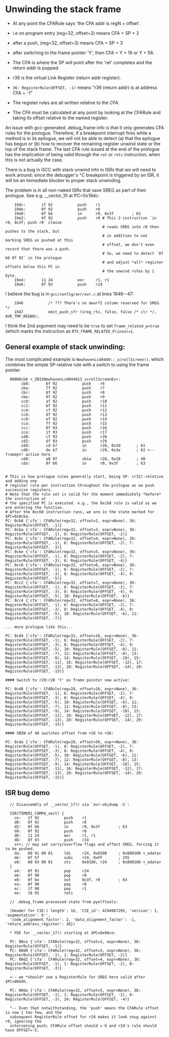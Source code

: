 
Unwinding the stack frame
=========================

* At any point the CFARule says 'the CFA addr is regN + offset'.
* i.e on program entry (reg=32, offset=2) means CFA = SP + 2
* after a push, (reg=32, offset=3) means CFA = SP + 3
* after switching to the frame pointer 'Y', then CFA = Y + 16 or Y + 56.
* The CFA is where the SP will point after the 'ret' completes and the return addr is popped.

* r36 is the virtual Link Register (return addr register).
* `36: RegisterRule(OFFSET, -1)` means "r36 (return addr) is at address CFA + -1"

* The register rules are all written relative to the *CFA*.
* The CFA must be calculated at any point by looking at the CFARule and taking its offset relative to
the named register.

An issue with gcc-generated .debug_frame info is that it only generates CFA rules for the prologue.
Therefore, if a breakpoint interrupt fires while a method is in its epilogue, we will not be able
to detect (a) that the epilogue has begun or (b) how to recover the remaining register unwind state
or the top of the stack frame. The last CFA rule issued at the end of the prologue has the
implication of being valid through the `ret` or `reti` instruction, when this is not actually the
case.

There is a bug in GCC with stack unwind info in ISRs that we will need to work around; since the
debugger's ^C breakpoint is triggered by an ISR, it will be an immediate blocker to proper
stack unwinding.

The problem is in all non-naked ISRs that save SREG as part of their prologue. See e.g. __vector_10
at PC=0x19dc:

```
    19dc:       1f 92           push    r1
    19de:       0f 92           push    r0
    19e0:       0f b6           in      r0, 0x3f        ; 63
    19e2:       0f 92           push    r0 # This 2-instruction `in r0, 0x3f; push r0` clause
                                           # reads SREG into r0 then pushes to the stack, but
                                           # in addition to not marking SREG as pushed at this
                                           # offset, we don't even record that there was a push.
                                           # So, we need to detect `0f b6 0f 92` in the prologue
                                           # and adjust *all* register offsets below this PC in
                                           # the unwind rules by 1 byte.
    19e4:       11 24           eor     r1, r1
    19e6:       8f 93           push    r24
```

I believe the bug is in `gcc/config/avr/avr.c` at lines 1946--47:
```
	1946           /* ??? There's no dwarf2 column reserved for SREG.  */
	1947           emit_push_sfr (sreg_rtx, false, false /* clr */, AVR_TMP_REGNO);
```

I think the 2nd argument may need to be `true` to set `frame_related_p=true` (which
marks the instruction as `RTX_FRAME_RELATED_P(insn)=1`.

General example of stack unwinding:
------------------------------------

The most complicated example is `NewhavenLcd0440::_scrollScreen()`, which combines the simple
SP-relative rule with a switch to using the frame pointer.

```
  00000cb8 <_ZN15NewhavenLcd044013_scrollScreenEv>:
       cb8:       6f 92           push    r6
       cba:       7f 92           push    r7
       cbc:       8f 92           push    r8
       cbe:       9f 92           push    r9
       cc0:       af 92           push    r10
       cc2:       bf 92           push    r11
       cc4:       cf 92           push    r12
       cc6:       df 92           push    r13
       cc8:       ef 92           push    r14
       cca:       ff 92           push    r15
       ccc:       0f 93           push    r16
       cce:       1f 93           push    r17
       cd0:       cf 93           push    r28
       cd2:       df 93           push    r29
       cd4:       cd b7           in      r28, 0x3d       ; 61
       cd6:       de b7           in      r29, 0x3e       ; 62 <-- frameptr active here
       cd8:       a8 97           sbiw    r28, 0x28       ; 40
       cda:       0f b6           in      r0, 0x3f        ; 63


# This is how prologue rules generally start, being SP- (r32)-relative and adding one
# register rule per instruction throughout the prologue as we push successive registers.
# Note that the rule set is valid for the moment immediately *before* the instruction at
# the specified PC is executed. e.g., the 0xcb8 rule is valid as we are entering the function.
# After the 0xcb8 instruction runs, we are in the state marked for $PC=0x0cba.
PC: 0cb8 {'cfa': CFARule(reg=32, offset=2, expr=None), 36: RegisterRule(OFFSET, -1)}
PC: 0cba {'cfa': CFARule(reg=32, offset=3, expr=None), 36: RegisterRule(OFFSET, -1), 6: RegisterRule(OFFSET, -2)}
PC: 0cbc {'cfa': CFARule(reg=32, offset=4, expr=None), 36: RegisterRule(OFFSET, -1), 6: RegisterRule(OFFSET, -2), 7: RegisterRule(OFFSET, -3)}
PC: 0cbe {'cfa': CFARule(reg=32, offset=5, expr=None), 36: RegisterRule(OFFSET, -1), 6: RegisterRule(OFFSET, -2), 7: RegisterRule(OFFSET, -3), 8: RegisterRule(OFFSET, -4)}
PC: 0cc0 {'cfa': CFARule(reg=32, offset=6, expr=None), 36: RegisterRule(OFFSET, -1), 6: RegisterRule(OFFSET, -2), 7: RegisterRule(OFFSET, -3), 8: RegisterRule(OFFSET, -4), 9: RegisterRule(OFFSET, -5)}
PC: 0cc2 {'cfa': CFARule(reg=32, offset=7, expr=None), 36: RegisterRule(OFFSET, -1), 6: RegisterRule(OFFSET, -2), 7: RegisterRule(OFFSET, -3), 8: RegisterRule(OFFSET, -4), 9: RegisterRule(OFFSET, -5), 10: RegisterRule(OFFSET, -6)}
PC: 0cc4 {'cfa': CFARule(reg=32, offset=8, expr=None), 36: RegisterRule(OFFSET, -1), 6: RegisterRule(OFFSET, -2), 7: RegisterRule(OFFSET, -3), 8: RegisterRule(OFFSET, -4), 9: RegisterRule(OFFSET, -5), 10: RegisterRule(OFFSET, -6), 11: RegisterRule(OFFSET, -7)}

... more prologue like this...

PC: 0cd4 {'cfa': CFARule(reg=32, offset=16, expr=None), 36: RegisterRule(OFFSET, -1), 6: RegisterRule(OFFSET, -2), 7: RegisterRule(OFFSET, -3), 8: RegisterRule(OFFSET, -4), 9: RegisterRule(OFFSET, -5), 10: RegisterRule(OFFSET, -6), 11: RegisterRule(OFFSET, -7), 12: RegisterRule(OFFSET, -8), 13: RegisterRule(OFFSET, -9), 14: RegisterRule(OFFSET, -10), 15: RegisterRule(OFFSET, -11), 16: RegisterRule(OFFSET, -12), 17: RegisterRule(OFFSET, -13), 28: RegisterRule(OFFSET, -14), 29: RegisterRule(OFFSET, -15)}

#### Switch to r29:r28 'Y' as frame pointer now active:

PC: 0cd8 {'cfa': CFARule(reg=28, offset=16, expr=None), 36: RegisterRule(OFFSET, -1), 6: RegisterRule(OFFSET, -2), 7: RegisterRule(OFFSET, -3), 8: RegisterRule(OFFSET, -4), 9: RegisterRule(OFFSET, -5), 10: RegisterRule(OFFSET, -6), 11: RegisterRule(OFFSET, -7), 12: RegisterRule(OFFSET, -8), 13: RegisterRule(OFFSET, -9), 14: RegisterRule(OFFSET, -10), 15: RegisterRule(OFFSET, -11), 16: RegisterRule(OFFSET, -12), 17: RegisterRule(OFFSET, -13), 28: RegisterRule(OFFSET, -14), 29: RegisterRule(OFFSET, -15)}

#### SBIW of 40 switches offset from +16 to +56:

PC: 0cda {'cfa': CFARule(reg=28, offset=56, expr=None), 36: RegisterRule(OFFSET, -1), 6: RegisterRule(OFFSET, -2), 7: RegisterRule(OFFSET, -3), 8: RegisterRule(OFFSET, -4), 9: RegisterRule(OFFSET, -5), 10: RegisterRule(OFFSET, -6), 11: RegisterRule(OFFSET, -7), 12: RegisterRule(OFFSET, -8), 13: RegisterRule(OFFSET, -9), 14: RegisterRule(OFFSET, -10), 15: RegisterRule(OFFSET, -11), 16: RegisterRule(OFFSET, -12), 17: RegisterRule(OFFSET, -13), 28: RegisterRule(OFFSET, -14), 29: RegisterRule(OFFSET, -15)}
```


ISR bug demo
---------------

```
  // Disassembly of __vector_17() via `avr-objdump -S`:

  ISR(TIMER1_COMPA_vect) {
    ce:   1f 92           push    r1
    d0:   0f 92           push    r0
    d2:   0f b6           in      r0, 0x3f        ; 63
    d4:   0f 92           push    r0
    d6:   11 24           eor     r1, r1
    d8:   8f 93           push    r24
    x++; // may set carry/overflow flags and affect SREG, forcing it to be pushed.
    da:   80 91 00 01     lds     r24, 0x0100     ; 0x800100 <_edata>
    de:   8f 5f           subi    r24, 0xFF       ; 255
    e0:   80 93 00 01     sts     0x0100, r24     ; 0x800100 <_edata>
  }
    e4:   8f 91           pop     r24
    e6:   0f 90           pop     r0
    e8:   0f be           out     0x3f, r0        ; 63
    ea:   0f 90           pop     r0
    ec:   1f 90           pop     r1
    ee:   18 95           reti

  // .debug_frame processed state from pyelftools:

  (Header for CIE:) length': 16, 'CIE_id': 4294967295, 'version': 1, 'augmentation': b'',
  'code_alignment_factor': 2, 'data_alignment_factor': -1, 'return_address_register': 36})

  * FDE for __vector_17() starting at $PC=0x00ce:

  PC: 00ce {'cfa': CFARule(reg=32, offset=2, expr=None), 36: RegisterRule(OFFSET, -1)}
  PC: 00d0 {'cfa': CFARule(reg=32, offset=3, expr=None), 36: RegisterRule(OFFSET, -1), 1: RegisterRule(OFFSET, -2)}
  PC: 00d2 {'cfa': CFARule(reg=32, offset=4, expr=None), 36: RegisterRule(OFFSET, -1), 1: RegisterRule(OFFSET, -2), 0: RegisterRule(OFFSET, -3)}

  <-- we *should* see a RegisterRule for SREG here valid after $PC=00d4h.

  PC: 00da {'cfa': CFARule(reg=32, offset=5, expr=None), 36: RegisterRule(OFFSET, -1), 1: RegisterRule(OFFSET, -2), 0: RegisterRule(OFFSET, -3), 24: RegisterRule(OFFSET, -4)}

  ^-- Even that notwithstanding, the 'push' means the CFARule offset is now 1 too few, and the
  subsequent RegisterRule offset for r24 makes it look snug against r0, ignoring the
  intervening push; CFARule offset should = 6 and r24's rule should have OFFSET=-5.
```

